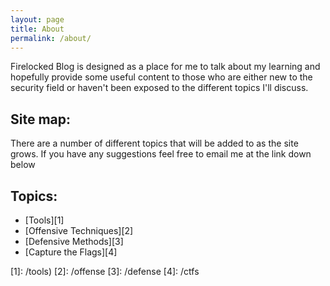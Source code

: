 ```yaml
---
layout: page
title: About
permalink: /about/
---
```


Firelocked Blog is designed as a place for me to talk about my learning and hopefully provide some useful content to those who are either new to the security field or haven't been exposed to the different topics I'll discuss. 

## Site map:
There are a number of different topics that will be added to as the site grows. If you have any suggestions feel free to email me at the link down below   
    
## Topics:
 - [Tools][1]
 - [Offensive Techniques][2]
 - [Defensive Methods][3]
 - [Capture the Flags][4]





[1]: /tools)
[2]: /offense
[3]: /defense
[4]: /ctfs
